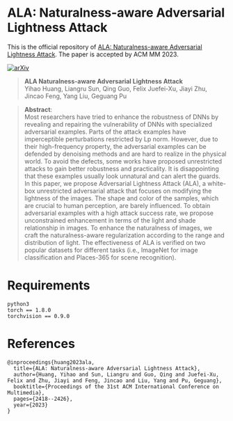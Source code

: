 # ALA: Naturalness-aware Adversarial Lightness Attack
This is the official repository of [ALA: Naturalness-aware Adversarial Lightness Attack](https://arxiv.org/pdf/2201.06070.pdf).
The paper is accepted by ACM MM 2023.

[![arXiv](https://img.shields.io/badge/arXiv-2208.01618-b31b1b.svg)]([https://arxiv.org/abs/2201.06070](https://arxiv.org/pdf/2201.06070.pdf))

> **ALA Naturalness-aware Adversarial Lightness Attack**<br>
> Yihao Huang, Liangru Sun, Qing Guo, Felix Juefei-Xu, Jiayi Zhu, Jincao Feng, Yang Liu, Geguang Pu <br>

>**Abstract**: <br>
> Most researchers have tried to enhance the robustness of DNNs by revealing and repairing the vulnerability of DNNs with specialized adversarial examples. Parts of the attack examples have imperceptible perturbations restricted by Lp norm. However, due to their high-frequency property, the adversarial examples can be defended by denoising methods and are hard to realize in the physical world. To avoid the defects, some works have proposed unrestricted attacks to gain better robustness and practicality. It is disappointing that these examples usually look unnatural and can alert the guards. In this paper, we propose Adversarial Lightness Attack (ALA), a white-box unrestricted adversarial attack that focuses on modifying the lightness of the images. The shape and color of the samples, which are crucial to human perception, are barely influenced. To obtain adversarial examples with a high attack success rate, we propose unconstrained enhancement in terms of the light and shade relationship in images. To enhance the naturalness of images, we craft the naturalness-aware regularization according to the range and distribution of light. The effectiveness of ALA is verified on two popular datasets for different tasks (i.e., ImageNet for image classification and Places-365 for scene recognition).


# Requirements

```
python3
torch == 1.8.0
torchvision == 0.9.0
```

# References
```
@inproceedings{huang2023ala,
  title={ALA: Naturalness-aware Adversarial Lightness Attack},
  author={Huang, Yihao and Sun, Liangru and Guo, Qing and Juefei-Xu, Felix and Zhu, Jiayi and Feng, Jincao and Liu, Yang and Pu, Geguang},
  booktitle={Proceedings of the 31st ACM International Conference on Multimedia},
  pages={2418--2426},
  year={2023}
}
```
